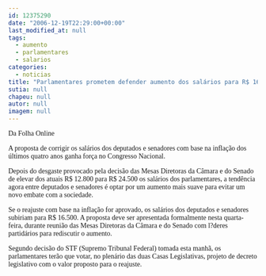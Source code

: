 ```yaml
---
id: 12375290
date: "2006-12-19T22:29:00+00:00"
last_modified_at: null
tags:
  - aumento
  - parlamentares
  - salarios
categories:
  - noticias
title: "Parlamentares prometem defender aumento dos salários para R$ 16.500 "
sutia: null
chapeu: null
autor: null
imagem: null
---
```

<p><P><FONT face=Verdana>Da Folha Online</FONT></P></p>
<p><P><FONT face=Verdana>A proposta de corrigir os salários dos deputados e senadores com base na inflação dos últimos quatro anos ganha força no Congresso Nacional. </FONT></P></p>
<p><P><FONT face=Verdana>Depois do desgaste provocado pela decisão das Mesas Diretoras da Câmara e do Senado de elevar dos atuais R$ 12.800 para R$ 24.500 os salários dos parlamentares, a tendência agora entre deputados e senadores é optar por um aumento mais suave para evitar um novo embate com a sociedade.</FONT></P></p>
<p><P><FONT face=Verdana>Se o reajuste com base na inflação for aprovado, os salários dos deputados e senadores subiriam para R$ 16.500. A proposta deve ser apresentada formalmente nesta quarta-feira, durante reunião das Mesas Diretoras da Câmara e do Senado com l?deres partidários para rediscutir o aumento. </FONT></P></p>
<p><P><FONT face=Verdana>Segundo decisão do STF (Supremo Tribunal Federal) tomada esta manhã, os parlamentares terão que votar, no plenário das duas Casas Legislativas, projeto de decreto legislativo com o valor proposto para o reajuste.</FONT></P> </p>
